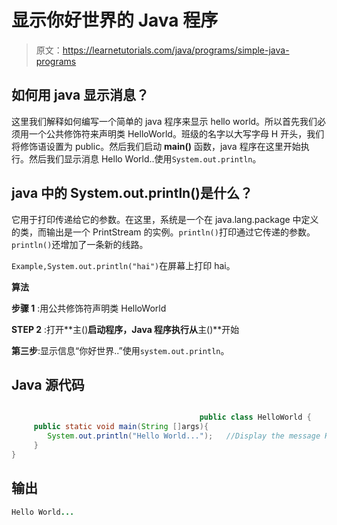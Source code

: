 # 显示你好世界的 Java 程序

> 原文：<https://learnetutorials.com/java/programs/simple-java-programs>

## 如何用 java 显示消息？

这里我们解释如何编写一个简单的 java 程序来显示 hello world。所以首先我们必须用一个公共修饰符来声明类 HelloWorld。班级的名字以大写字母 H 开头，我们将修饰语设置为 public。然后我们启动 **main()** 函数，java 程序在这里开始执行。然后我们显示消息 Hello World..使用`System.out.println`。

## java 中的 System.out.println()是什么？

它用于打印传递给它的参数。在这里，系统是一个在 java.lang.package 中定义的类，而输出是一个 PrintStream 的实例。`println()`打印通过它传递的参数。`println()`还增加了一条新的线路。

`Example,System.out.println("hai")`在屏幕上打印 hai。

**算法**

**步骤 1** :用公共修饰符声明类 HelloWorld

**STEP 2** :打开**主()**启动程序，Java 程序执行从**主()**开始

**第三步**:显示信息“你好世界..”使用`system.out.println`。

## Java 源代码

```java

                                          public class HelloWorld {      //define the class
     public static void main(String []args){
        System.out.println("Hello World...");   //Display the message Hello World 
     }
}

```

## 输出

```java
Hello World...
```